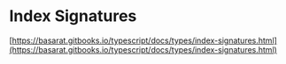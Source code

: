 # Index Signatures

[https://basarat.gitbooks.io/typescript/docs/types/index-signatures.html](https://basarat.gitbooks.io/typescript/docs/types/index-signatures.html)

